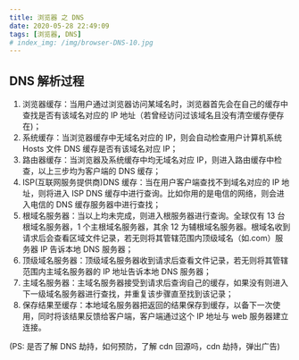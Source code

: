```yaml
---
title: 浏览器 之 DNS
date: 2020-05-28 22:49:09
tags: [浏览器, DNS]
# index_img: /img/browser-DNS-10.jpg
---
```


## DNS 解析过程

1. 浏览器缓存：当用户通过浏览器访问某域名时，浏览器首先会在自己的缓存中查找是否有该域名对应的 IP 地址（若曾经访问过该域名且没有清空缓存便存在)；
2. 系统缓存：当浏览器缓存中无域名对应的 IP，则会自动检查用户计算机系统 Hosts 文件 DNS 缓存是否有该域名对应 IP；
3. 路由器缓存：当浏览器及系统缓存中均无域名对应 IP，则进入路由缓存中检查，以上三步均为客户端的 DNS 缓存；
4. ISP(互联网服务提供商)DNS 缓存：当在用户客户端查找不到域名对应的 IP 地址，则将进入 ISP DNS 缓存中进行查询。比如你用的是电信的网络，则会进入电信的 DNS 缓存服务器中进行查找；
5. 根域名服务器：当以上均未完成，则进入根服务器进行查询。全球仅有 13 台根域名服务器，1 个主根域名服务器，其余 12 为辅根域名服务器。根域名收到请求后会查看区域文件记录，若无则将其管辖范围内顶级域名（如.com）服务器 IP 告诉本地 DNS 服务器；
6. 顶级域名服务器：顶级域名服务器收到请求后查看文件记录，若无则将其管辖范围内主域名服务器的 IP 地址告诉本地 DNS 服务器；
7. 主域名服务器：主域名服务器接受到请求后查询自己的缓存，如果没有则进入下一级域名服务器进行查找，并重复该步骤直至找到该记录；
8. 保存结果至缓存：本地域名服务器把返回的结果保存到缓存，以备下一次使用，同时将该结果反馈给客户端，客户端通过这个 IP 地址与 web 服务器建立连接。

(PS: 是否了解 DNS 劫持，如何预防，了解 cdn 回源吗，cdn 劫持，弹出广告)
